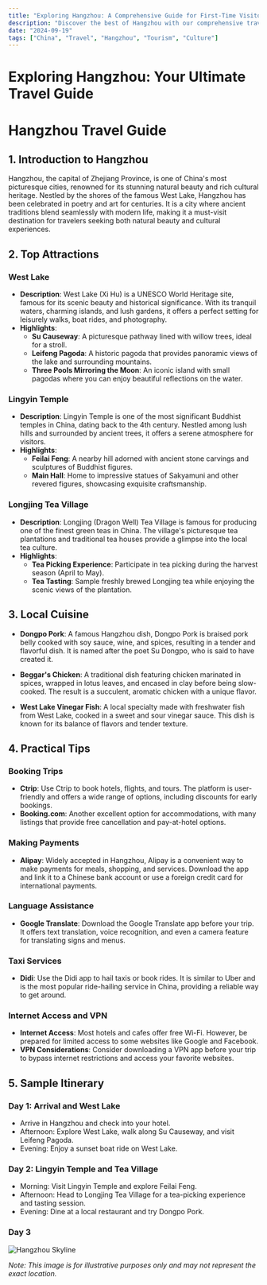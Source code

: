 ```yaml
---
title: "Exploring Hangzhou: A Comprehensive Guide for First-Time Visitors"
description: "Discover the best of Hangzhou with our comprehensive travel guide. Explore top attractions, savor local cuisine, and get insider tips for an unforgettable Chinese adventure."
date: "2024-09-19"
tags: ["China", "Travel", "Hangzhou", "Tourism", "Culture"]
---
```


# Exploring Hangzhou: Your Ultimate Travel Guide

# Hangzhou Travel Guide

## 1. Introduction to Hangzhou
Hangzhou, the capital of Zhejiang Province, is one of China's most picturesque cities, renowned for its stunning natural beauty and rich cultural heritage. Nestled by the shores of the famous West Lake, Hangzhou has been celebrated in poetry and art for centuries. It is a city where ancient traditions blend seamlessly with modern life, making it a must-visit destination for travelers seeking both natural beauty and cultural experiences.

## 2. Top Attractions

### West Lake
- **Description**: West Lake (Xi Hu) is a UNESCO World Heritage site, famous for its scenic beauty and historical significance. With its tranquil waters, charming islands, and lush gardens, it offers a perfect setting for leisurely walks, boat rides, and photography.
- **Highlights**:
  - **Su Causeway**: A picturesque pathway lined with willow trees, ideal for a stroll.
  - **Leifeng Pagoda**: A historic pagoda that provides panoramic views of the lake and surrounding mountains.
  - **Three Pools Mirroring the Moon**: An iconic island with small pagodas where you can enjoy beautiful reflections on the water.

### Lingyin Temple
- **Description**: Lingyin Temple is one of the most significant Buddhist temples in China, dating back to the 4th century. Nestled among lush hills and surrounded by ancient trees, it offers a serene atmosphere for visitors.
- **Highlights**:
  - **Feilai Feng**: A nearby hill adorned with ancient stone carvings and sculptures of Buddhist figures.
  - **Main Hall**: Home to impressive statues of Sakyamuni and other revered figures, showcasing exquisite craftsmanship.

### Longjing Tea Village
- **Description**: Longjing (Dragon Well) Tea Village is famous for producing one of the finest green teas in China. The village's picturesque tea plantations and traditional tea houses provide a glimpse into the local tea culture.
- **Highlights**:
  - **Tea Picking Experience**: Participate in tea picking during the harvest season (April to May).
  - **Tea Tasting**: Sample freshly brewed Longjing tea while enjoying the scenic views of the plantation.

## 3. Local Cuisine

- **Dongpo Pork**: A famous Hangzhou dish, Dongpo Pork is braised pork belly cooked with soy sauce, wine, and spices, resulting in a tender and flavorful dish. It is named after the poet Su Dongpo, who is said to have created it.
  
- **Beggar's Chicken**: A traditional dish featuring chicken marinated in spices, wrapped in lotus leaves, and encased in clay before being slow-cooked. The result is a succulent, aromatic chicken with a unique flavor.

- **West Lake Vinegar Fish**: A local specialty made with freshwater fish from West Lake, cooked in a sweet and sour vinegar sauce. This dish is known for its balance of flavors and tender texture.

## 4. Practical Tips

### Booking Trips
- **Ctrip**: Use Ctrip to book hotels, flights, and tours. The platform is user-friendly and offers a wide range of options, including discounts for early bookings.
- **Booking.com**: Another excellent option for accommodations, with many listings that provide free cancellation and pay-at-hotel options.

### Making Payments
- **Alipay**: Widely accepted in Hangzhou, Alipay is a convenient way to make payments for meals, shopping, and services. Download the app and link it to a Chinese bank account or use a foreign credit card for international payments.

### Language Assistance
- **Google Translate**: Download the Google Translate app before your trip. It offers text translation, voice recognition, and even a camera feature for translating signs and menus.

### Taxi Services
- **Didi**: Use the Didi app to hail taxis or book rides. It is similar to Uber and is the most popular ride-hailing service in China, providing a reliable way to get around.

### Internet Access and VPN
- **Internet Access**: Most hotels and cafes offer free Wi-Fi. However, be prepared for limited access to some websites like Google and Facebook.
- **VPN Considerations**: Consider downloading a VPN app before your trip to bypass internet restrictions and access your favorite websites.

## 5. Sample Itinerary

### Day 1: Arrival and West Lake
- Arrive in Hangzhou and check into your hotel.
- Afternoon: Explore West Lake, walk along Su Causeway, and visit Leifeng Pagoda.
- Evening: Enjoy a sunset boat ride on West Lake.

### Day 2: Lingyin Temple and Tea Village
- Morning: Visit Lingyin Temple and explore Feilai Feng.
- Afternoon: Head to Longjing Tea Village for a tea-picking experience and tasting session.
- Evening: Dine at a local restaurant and try Dongpo Pork.

### Day 3

<img src="https://source.unsplash.com/1600x900/?Hangzhou,cityscape" alt="Hangzhou Skyline" loading="lazy">

*Note: This image is for illustrative purposes only and may not represent the exact location.*

